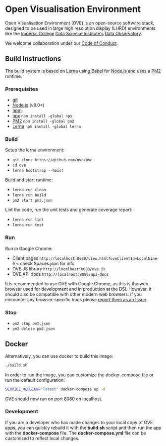 # Open Visualisation Environment

Open Visualisation Environment (OVE) is an open-source software stack, designed to be used in large high resolution display (LHRD) environments like the [Imperial College](http://www.imperial.ac.uk) [Data Science Institute's](http://www.imperial.ac.uk/data-science/) [Data Observatory](http://www.imperial.ac.uk/data-science/data-observatory/).

We welcome collaboration under our [Code of Conduct](https://github.com/ove/ove/blob/master/CODE_OF_CONDUCT.md).

## Build Instructions

The build system is based on [Lerna](https://lernajs.io/) using [Babel](http://babeljs.io/) for [Node.js](https://nodejs.org/en/) and uses a [PM2](http://pm2.keymetrics.io/) runtime.

### Prerequisites

* [git](https://git-scm.com/downloads)
* [Node.js](https://nodejs.org/en/) (v8.0+)
* [npm](https://www.npmjs.com/)
* [npx](https://www.npmjs.com/package/npx) `npm install -global npx`
* [PM2](http://pm2.keymetrics.io/) `npm install -global pm2`
* [Lerna](https://lernajs.io/)  `npm install -global lerna`

### Build

Setup the lerna environment:

* `git clone https://github.com/ove/ove`
* `cd ove`
* `lerna bootstrap --hoist`

Build and start runtime:

* `lerna run clean`
* `lerna run build`
* `pm2 start pm2.json`

Lint the code, run the unit tests and generate coverage report:

* `lerna run lint`
* `lerna run test`

### Run

Run in Google Chrome:

* Client pages   `http://localhost:8080/view.html?oveClientId=LocalNine-0` < check Spaces.json for info
* OVE JS library `http://localhost:8080/ove.js`
* OVE API docs   `http://localhost:8080/api-docs`

It is recommended to use OVE with Google Chrome, as this is the web browser used for development and in production at the DSI. However, it should also be compatible with other modern web browsers: if you encounter any browser-specific bugs please [report them as an Issue](https://github.com/ove/ove/issues).

### Stop

* `pm2 stop pm2.json`
* `pm2 delete pm2.json`

## Docker

Alternatively, you can use docker to build this image:

```sh
./build.sh
```

In order to run the image, you can customize the docker-compose file or run the default configuration:

```sh
SERVICE_VERSION="latest" docker-compose up -d
```

OVE should now run on port 8080 on localhost.

### Development

If you are a developer who has made changes to your local copy of OVE apps, you can quickly rebuild it with the **build.sh** script and then run the app with the **docker-compose** file. The **docker-compose.yml** file can be customized to reflect local changes.
